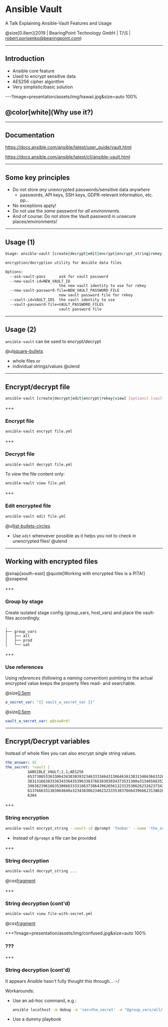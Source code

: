 # Ansible Vault

A Talk Explaining Ansible-Vault Features and Usage

@size[0.8em](2019 | BearingPoint Technology GmbH | T/\S | robert.porisenko@bearingpoint.com)

---

## Introduction

* Ansible core feature
* Used to encrypt sensitive data
* AES256 cipher algorithm
* Very simplistic/basic solution

---?image=presentation/assets/img/hawaii.jpg&size=auto 100%

## @color[white](Why use it?)

---

## Documentation

https://docs.ansible.com/ansible/latest/user_guide/vault.html

https://docs.ansible.com/ansible/latest/cli/ansible-vault.html

---

## Some key principles

* Do not store _any_ unencrypted passwords/sensitive data _anywhere_
  * passwords, API keys, SSH keys, GDPR-relevant information, etc. pp...
* No exceptions apply!
* Do not use the _same_ password for _all environments_.
* And of course: Do not store the Vault password in unsecure places/environments!

---

## Usage (1)

```bash
Usage: ansible-vault [create|decrypt|edit|encrypt|encrypt_string|rekey|view] [options] [vaultfile.yml]

encryption/decryption utility for Ansible data files

Options:
  --ask-vault-pass      ask for vault password
  --new-vault-id=NEW_VAULT_ID
                        the new vault identity to use for rekey
  --new-vault-password-file=NEW_VAULT_PASSWORD_FILE
                        new vault password file for rekey
  --vault-id=VAULT_IDS  the vault identity to use
  --vault-password-file=VAULT_PASSWORD_FILES
                        vault password file
```

---

## Usage (2)

`ansible-vault` can be used to encrypt/decrypt

@ul[square-bullets](false)
* whole files or
* individual strings/values
@ulend

---

## Encrypt/decrypt file

```bash
ansible-vault [create|decrypt|edit|encrypt|rekey|view] [options] [vaultfile.yml]
```

+++

### Encrypt file

```bash
ansible-vault encrypt file.yml
```

+++

### Decrypt file

```bash
ansible-vault decrypt file.yml
```

To _view_ the file content only:

```bash
ansible-vault view file.yml
```

+++

### Edit encrypted file

```bash
ansible-vault edit file.yml
```
@ul[list-bullets-circles](false)
* Use `edit` whenvever possible as it helps you not to check in unencrypted files!
@ulend

---

## Working with encrypted files

@snap[south-east]
@quote[Working with encrypted files is a PITA!]
@snapend

+++

### Group by stage

Create isolated stage config (group_vars, host_vars) and place the vault-files accordingly.

```
.
├── group_vars
│   ├── all
│   ├── prod
│   └── uat
```

+++

### Use references

Using _references_ (following a _naming convention_) pointing to the actual encrypted value keeps the property files read- and searchable.

@size[0.5em](`group_vars/prod/vars.yml`)
```yaml
a_secret_var: "{{ vault_a_secret_var }}"
```

@size[0.5em](`group_vars/prod/vault.yml`)
```yaml
vault_a_secret_var: p@ssw0rd!
```

---

## Encrypt/Decrypt variables

Instead of whole files you can also encrypt single string values.

```yaml
the_answer: 42
the_secret: !vault |
          $ANSIBLE_VAULT;1.1;AES256
          65373865336330643430383932346333346431386461613831346636633263363265336238626665
          3831316638333634336435396338376638303034373531380a313465663532303131313231613664
          39636239616635386663333166373864396265613231353862623262373437313232346263626661
          6137666331383864640a323438306234623233353837666439666231386265653334333264643330
          6364
```

+++

### String encryption

```bash
ansible-vault encrypt_string --vault-id @prompt 'foobar' --name 'the_secret'
```

* Instead of `@prompt` a file can be provided
  
+++

### String decryption

```bash
ansible-vault decrypt_string ...
```

@css[fragment](Nope!)

+++

### String decryption (cont'd)

```bash
ansible-vault view file-with-secret.yml
```

@css[fragment](Nope!)

+++?image=presentation/assets/img/confused.jpg&size=auto 100%

### ???

+++

### String decryption (cont'd)

It appears Ansible hasn't fully thought this through... :-/

Workarounds:

* Use an ad-hoc command, e.g.:   
  ```bash
  ansible localhost -m debug -a 'var=the_secret' -e "@group_vars/all/all.yml" --ask-vault-pass
  ```
* Use a dummy playbook